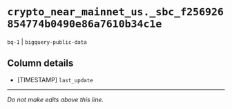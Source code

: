 # `crypto_near_mainnet_us._sbc_f256926854774b0490e86a7610b34c1e`
`bq-1` | `bigquery-public-data`

## Column details
* [TIMESTAMP] `last_update`

-------------------------------------------------------------------------------
*Do not make edits above this line.*
